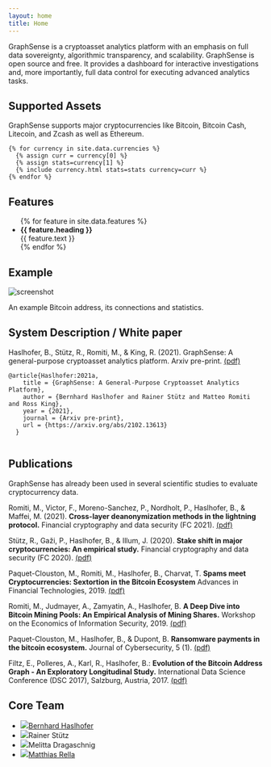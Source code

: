 ```yaml
---
layout: home
title: Home
---
```


<div class="container mt-3">
  <p class="lead text-center">
    GraphSense is a cryptoasset analytics platform with an emphasis on full data sovereignty, algorithmic transparency, and scalability. GraphSense is open source and free. It provides a dashboard for interactive investigations and, more importantly, full data control for executing advanced analytics tasks.
  </p>
</div>

## Supported Assets

<div class="container">

  <p class="lead mb-5 text-center">GraphSense supports major cryptocurrencies like Bitcoin, Bitcoin Cash, Litecoin, and Zcash as well as Ethereum.</p>

  <div class="row" style="justify-content:center">

    {% for currency in site.data.currencies %}
      {% assign curr = currency[0] %}
      {% assign stats=currency[1] %}
      {% include currency.html stats=stats currency=curr %}
    {% endfor %}

  </div>
</div>

## Features

<ul class="container features d-flex flex-row flex-wrap w-100">
{% for feature in site.data.features %}
    <li><i class="{{feature.collection | default: "fa" }} fa-{{ feature.icon }}"></i> <strong>{{ feature.heading }}</strong> <div class="lead">{{ feature.text }}</div></li>
{% endfor %}
</ul>

## Example

<div class="container">
  <p class="text-center m-auto"><img class="w-100" src="{{ "/assets/img/GraphSense_0.4.1-screenshot_detail.png" | relative_url }}" alt="screenshot"></p><p class="text-center">An example Bitcoin address, its connections and statistics.</p>
</div>

## System Description / White paper

<div class="container">

  <p>Haslhofer, B., Stütz, R., Romiti, M., & King, R. (2021). GraphSense: A general-purpose cryptoasset analytics platform. Arxiv pre-print.
  <a href="https://arxiv.org/abs/2102.13613">(pdf)</a></p>

  <div class="highlighter-rouge"><div class="highlight"><pre class="highlight"><code>@article{Haslhofer:2021a,
    title = {GraphSense: A General-Purpose Cryptoasset Analytics Platform}, 
    author = {Bernhard Haslhofer and Rainer Stütz and Matteo Romiti and Ross King},
    year = {2021},
    journal = {Arxiv pre-print},
    url = {https://arxiv.org/abs/2102.13613}
  }
  </code></pre></div></div>
</div>


## Publications

<div class="container">

  <p>GraphSense has already been used in several scientific studies to evaluate cryptocurrency data.</p>

  <p>Romiti, M., Victor, F., Moreno-Sanchez, P., Nordholt, P., Haslhofer, B., & Maffei, M. (2021). <strong>Cross-layer deanonymization methods in the lightning protocol.</strong> Financial cryptography and data security (FC 2021).
  <a href="https://arxiv.org/abs/2007.00764">(pdf)</a></p>

  <p>Stütz, R., Gaži, P., Haslhofer, B., & Illum, J. (2020). <strong>Stake shift in major cryptocurrencies: An empirical study.</strong> Financial cryptography and data security (FC 2020).
  <a href="https://arxiv.org/abs/2001.04187">(pdf)</a></p>

  <p>Paquet-Clouston, M., Romiti, M., Haslhofer, B., Charvat, T.
  <strong>Spams meet Cryptocurrencies: Sextortion in the Bitcoin Ecosystem</strong>
  Advances in Financial Technologies, 2019.
  <a href="https://arxiv.org/abs/1908.01051">(pdf)</a></p>

  <p>Romiti, M., Judmayer, A., Zamyatin, A., Haslhofer, B.
  <strong>A Deep Dive into Bitcoin Mining Pools: An Empirical Analysis of Mining Shares.</strong>
  Workshop on the Economics of Information Security, 2019.
  <a href="https://arxiv.org/abs/1905.05999">(pdf)</a></p>

  <p>Paquet-Clouston, M., Haslhofer, B., & Dupont, B.
  <strong>Ransomware payments in the bitcoin ecosystem.</strong>
  Journal of Cybersecurity, 5 (1).
  <a href="http://arxiv.org/abs/1804.04080">(pdf)</a></p>

  <p>Filtz, E., Polleres, A., Karl, R., Haslhofer, B.:
  <strong>Evolution of the Bitcoin Address Graph - An Exploratory Longitudinal Study.</strong>
  International Data Science Conference (DSC 2017), Salzburg, Austria, 2017.
  <a href="https://aic.ai.wu.ac.at/~polleres/publications/filtz-etal-2017IDSC.pdf">(pdf)</a></p>
</div>

## Core Team

<ul class="contributors container d-flex flex-row flex-wrap m-auto justify-content-around">
  <li><img src="{{ "/assets/img/bh.jpeg" | relative_url }}"/><a href="http://bernhardhaslhofer.info/">Bernhard Haslhofer</a></li>
  <li><img src="{{ "/assets/img/rs.png" | relative_url }}"/>Rainer Stütz</li>
  <li><img src="{{ "/assets/img/md.png" | relative_url }}"/><a href="https://mdragaschnig.github.io/"></a>Melitta Dragaschnig</li>
  <li><img src="{{ "/assets/img/mr.jpeg" | relative_url }}"/><a href="https://pi.systems">Matthias Rella</a></li>    
</ul>
